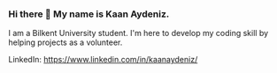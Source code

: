 ### Hi there 👋 My name is Kaan Aydeniz.
I am a Bilkent University student.
I'm here to develop my coding skill by helping projects as a volunteer.

LinkedIn: https://www.linkedin.com/in/kaanaydeniz/

<!--
**Kaanayden/Kaanayden** is a ✨ _special_ ✨ repository because its `README.md` (this file) appears on your GitHub profile.

Here are some ideas to get you started:

- 🔭 I’m currently working on ...
- 🌱 I’m currently learning ...
- 👯 I’m looking to collaborate on ...
- 🤔 I’m looking for help with ...
- 💬 Ask me about ...
- 📫 How to reach me: ...
- 😄 Pronouns: ...
- ⚡ Fun fact: ...
-->
